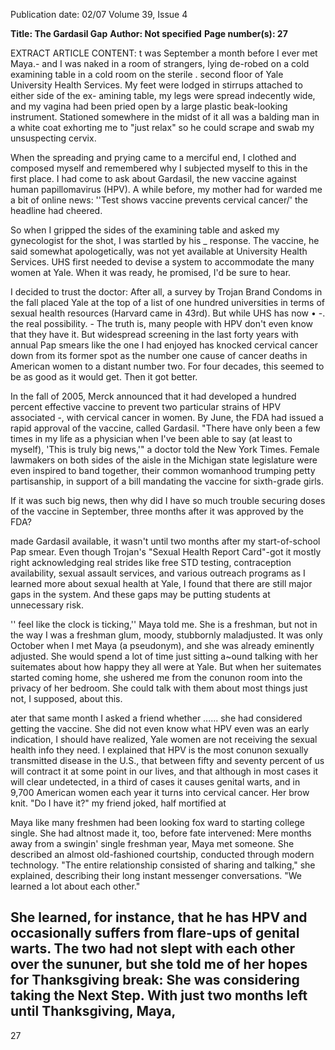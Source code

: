 Publication date: 02/07
Volume 39, Issue 4

**Title: The Gardasil Gap**
**Author: Not specified**
**Page number(s): 27**

EXTRACT ARTICLE CONTENT:
t was September a month before I ever met Maya.-
and I was naked in a room of strangers, lying de-robed 
on a cold examining table in a cold room on the sterile 
. 
second floor of Yale University Health Services. My 
feet were lodged in stirrups attached to either side of the ex-
amining table, my legs were spread indecently wide, and my 
vagina had been pried open by a large plastic beak-looking 
instrument. Stationed somewhere in the midst of it all was a 
balding man in a white coat exhorting me to "just relax" so 
he could scrape and swab my unsuspecting cervix. 

When the spreading and prying came to a merciful end, 
I clothed and composed myself and remembered why I 
subjected myself to this in the first place. I had come to ask 
about Gardasil, the new vaccine against human papillomavirus 
(HPV). A while before, my mother had for warded me a bit 
of online news: ''Test shows vaccine prevents cervical cancer/' 
the headline had cheered. 

So when I gripped the sides of the examining table and 
asked my gynecologist for the shot, I was startled by his _ 
response. The vaccine, he said somewhat apologetically, was 
not yet available at University Health Services. UHS first 
needed to devise a system to accommodate the many women 
at Yale. When it was ready, he promised, I'd be sure to hear. 

I decided to trust the doctor: After all, a survey by Trojan 
Brand Condoms in the fall placed Yale at the top of a list of 
one hundred universities in terms of sexual health resources 
(Harvard came in 43rd). But while UHS has now 
• 
-. 
the real possibility. -
The truth is, many people with HPV don't even 
know that they have it. But widespread screening 
in the last forty years with annual Pap smears like 
the one I had enjoyed has knocked cervical cancer 
down from its former spot as the number one cause 
of cancer deaths in American women to a distant 
number two. For four decades, this seemed to be as 
good as it would get. Then it got better. 

In the fall of 2005, Merck announced that it had 
developed a hundred percent effective vaccine to 
prevent two particular strains of HPV associated -, 
with cervical cancer in women. By June, the FDA 
had issued a rapid approval of the vaccine, called 
Gardasil. "There have only been a few times in my 
life as a physician when I've been able to say (at least 
to myself), 'This is truly big news,'" a doctor told 
the New York Times. Female lawmakers on both 
sides of the aisle in the Michigan state legislature 
were even inspired to band together, their common 
womanhood trumping petty partisanship, in support 
of a bill mandating the vaccine for sixth-grade girls. 

If it was such big news, then why did I have 
so much trouble securing doses of the vaccine in 
September, three months after it was approved by 
the FDA? 

made Gardasil available, it wasn't until two months 
after my start-of-school Pap smear. Even though 
Trojan's "Sexual Health Report Card"-got it mostly 
right 
acknowledging real strides like free STD 
testing, contraception availability, sexual assault 
services, and various outreach programs 
as I 
learned more about sexual health at Yale, I found 
that there are still major gaps in the system. And 
these gaps may be putting students at unnecessary 
risk. 

'' 
feel like the clock is ticking,'' Maya told me. 
She is a freshman, but not in the way I was a 
freshman 
glum, moody, stubbornly maladjusted. It was 
only October when I met Maya (a pseudonym), and she was 
already eminently adjusted. She would spend a lot of time 
just sitting a~ound talking with her suitemates about how 
happy they all were at Yale. But when her suitemates started 
coming home, she ushered me from the conunon room into 
the privacy of her bedroom. She could talk with them about 
most things 
just not, I supposed, about this. 

ater that same month I asked a friend whether 
...... she had considered getting the vaccine. She 
did not even know what HPV even was 
an early 
indication, I should have realized, Yale women are 
not receiving the sexual health info they need. I 
explained that HPV is the most conunon sexually 
transmitted disease in the U.S., that between fifty 
and seventy percent of us will contract it at some 
point in our lives, and that although in most cases 
it will clear undetected, in a third of cases it causes 
genital warts, and in 9,700 American women each 
year it turns into cervical cancer. Her brow knit. 
"Do I have it?" my friend joked, half mortified at


Maya like many freshmen 
had been looking fox ward 
to starting college single. She had altnost made it, too, 
before fate intervened: Mere months away from a swingin' 
single freshman year, Maya met someone. She described an 
almost old-fashioned courtship, conducted through modern 
technology. "The entire relationship consisted of sharing and 
talking," she explained, describing their long instant messenger 
conversations. "We learned a lot about each other." 

She learned, for instance, that he has HPV and occasionally 
suffers from flare-ups of genital warts. The two had not slept 
with each other over the sununer, but she told me of her hopes 
for Thanksgiving break: She was considering taking the Next 
Step. With just two months left until Thanksgiving, Maya, 
-
27